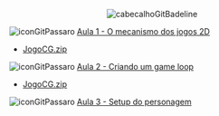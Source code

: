 <div align="center">

![cabecalhoGitBadeline](https://github.com/user-attachments/assets/63b11912-e679-433b-8f77-0c3efeb4a873)

</div>

![iconGitPassaro](https://github.com/user-attachments/assets/1a96255b-f0d7-4b00-8c06-16111952e306) [Aula 1 -  O mecanismo dos jogos 2D](https://github.com/brunamota/ComputacaoGrafica/blob/main/Aulas/Aula01.md)

  - [JogoCG.zip](https://github.com/user-attachments/files/16906750/JogoCG.zip)

![iconGitPassaro](https://github.com/user-attachments/assets/1a96255b-f0d7-4b00-8c06-16111952e306) [Aula 2 - Criando um game loop](https://github.com/brunamota/ComputacaoGrafica/blob/main/Aulas/Aula02.md)

  - [JogoCG.zip](https://github.com/user-attachments/files/16907640/JogoCG.zip)

![iconGitPassaro](https://github.com/user-attachments/assets/1a96255b-f0d7-4b00-8c06-16111952e306) [Aula 3 - Setup do personagem](https://github.com/brunamota/ComputacaoGrafica/blob/main/Aulas/Aula03.md)


